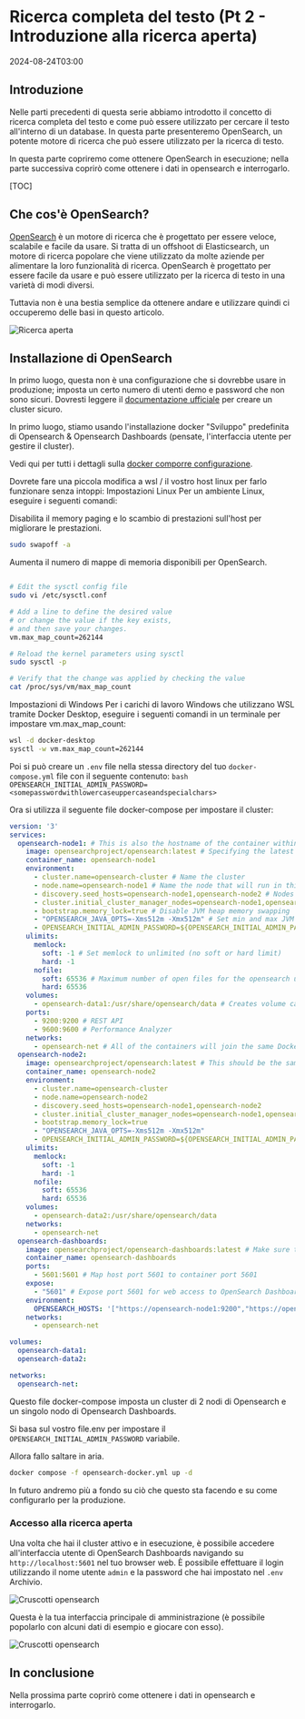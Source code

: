 # Ricerca completa del testo (Pt 2 - Introduzione alla ricerca aperta)

<!--category-- OpenSearch -->
<datetime class="hidden">2024-08-24T03:00</datetime>

## Introduzione

Nelle parti precedenti di questa serie abbiamo introdotto il concetto di ricerca completa del testo e come può essere utilizzato per cercare il testo all'interno di un database. In questa parte presenteremo OpenSearch, un potente motore di ricerca che può essere utilizzato per la ricerca di testo.

In questa parte copriremo come ottenere OpenSearch in esecuzione; nella parte successiva coprirò come ottenere i dati in opensearch e interrogarlo.

[TOC]

## Che cos'è OpenSearch?

[OpenSearch](https://opensearch.org/) è un motore di ricerca che è progettato per essere veloce, scalabile e facile da usare. Si tratta di un offshoot di Elasticsearch, un motore di ricerca popolare che viene utilizzato da molte aziende per alimentare la loro funzionalità di ricerca. OpenSearch è progettato per essere facile da usare e può essere utilizzato per la ricerca di testo in una varietà di modi diversi.

Tuttavia non è una bestia semplice da ottenere andare e utilizzare quindi ci occuperemo delle basi in questo articolo.

![Ricerca aperta](opensearch.webp?width=900&quality=25)

## Installazione di OpenSearch

In primo luogo, questa non è una configurazione che si dovrebbe usare in produzione; imposta un certo numero di utenti demo e password che non sono sicuri. Dovresti leggere il [documentazione ufficiale](https://opensearch.org/docs/) per creare un cluster sicuro.

In primo luogo, stiamo usando l'installazione docker "Sviluppo" predefinita di Opensearch & Opensearch Dashboards (pensate, l'interfaccia utente per gestire il cluster).

Vedi qui per tutti i dettagli sulla [docker comporre configurazione](https://opensearch.org/docs/latest/install-and-configure/install-opensearch/docker/).

Dovrete fare una piccola modifica a wsl / il vostro host linux per farlo funzionare senza intoppi:
Impostazioni Linux
Per un ambiente Linux, eseguire i seguenti comandi:

Disabilita il memory paging e lo scambio di prestazioni sull'host per migliorare le prestazioni.

```bash
sudo swapoff -a
```

Aumenta il numero di mappe di memoria disponibili per OpenSearch.

```bash

# Edit the sysctl config file
sudo vi /etc/sysctl.conf

# Add a line to define the desired value
# or change the value if the key exists,
# and then save your changes.
vm.max_map_count=262144

# Reload the kernel parameters using sysctl
sudo sysctl -p

# Verify that the change was applied by checking the value
cat /proc/sys/vm/max_map_count

```

Impostazioni di Windows
Per i carichi di lavoro Windows che utilizzano WSL tramite Docker Desktop, eseguire i seguenti comandi in un terminale per impostare vm.max_map_count:

```bash
wsl -d docker-desktop
sysctl -w vm.max_map_count=262144
```

Poi si può creare un `.env` file nella stessa directory del tuo `docker-compose.yml` file con il seguente contenuto:
`bash OPENSEARCH_INITIAL_ADMIN_PASSWORD=<somepasswordwithlowercaseuppercaseandspecialchars> `

Ora si utilizza il seguente file docker-compose per impostare il cluster:

```yaml
version: '3'
services:
  opensearch-node1: # This is also the hostname of the container within the Docker network (i.e. https://opensearch-node1/)
    image: opensearchproject/opensearch:latest # Specifying the latest available image - modify if you want a specific version
    container_name: opensearch-node1
    environment:
      - cluster.name=opensearch-cluster # Name the cluster
      - node.name=opensearch-node1 # Name the node that will run in this container
      - discovery.seed_hosts=opensearch-node1,opensearch-node2 # Nodes to look for when discovering the cluster
      - cluster.initial_cluster_manager_nodes=opensearch-node1,opensearch-node2 # Nodes eligible to serve as cluster manager
      - bootstrap.memory_lock=true # Disable JVM heap memory swapping
      - "OPENSEARCH_JAVA_OPTS=-Xms512m -Xmx512m" # Set min and max JVM heap sizes to at least 50% of system RAM
      - OPENSEARCH_INITIAL_ADMIN_PASSWORD=${OPENSEARCH_INITIAL_ADMIN_PASSWORD}    # Sets the demo admin user password when using demo configuration, required for OpenSearch 2.12 and later
    ulimits:
      memlock:
        soft: -1 # Set memlock to unlimited (no soft or hard limit)
        hard: -1
      nofile:
        soft: 65536 # Maximum number of open files for the opensearch user - set to at least 65536
        hard: 65536
    volumes:
      - opensearch-data1:/usr/share/opensearch/data # Creates volume called opensearch-data1 and mounts it to the container
    ports:
      - 9200:9200 # REST API
      - 9600:9600 # Performance Analyzer
    networks:
      - opensearch-net # All of the containers will join the same Docker bridge network
  opensearch-node2:
    image: opensearchproject/opensearch:latest # This should be the same image used for opensearch-node1 to avoid issues
    container_name: opensearch-node2
    environment:
      - cluster.name=opensearch-cluster
      - node.name=opensearch-node2
      - discovery.seed_hosts=opensearch-node1,opensearch-node2
      - cluster.initial_cluster_manager_nodes=opensearch-node1,opensearch-node2
      - bootstrap.memory_lock=true
      - "OPENSEARCH_JAVA_OPTS=-Xms512m -Xmx512m"
      - OPENSEARCH_INITIAL_ADMIN_PASSWORD=${OPENSEARCH_INITIAL_ADMIN_PASSWORD}
    ulimits:
      memlock:
        soft: -1
        hard: -1
      nofile:
        soft: 65536
        hard: 65536
    volumes:
      - opensearch-data2:/usr/share/opensearch/data
    networks:
      - opensearch-net
  opensearch-dashboards:
    image: opensearchproject/opensearch-dashboards:latest # Make sure the version of opensearch-dashboards matches the version of opensearch installed on other nodes
    container_name: opensearch-dashboards
    ports:
      - 5601:5601 # Map host port 5601 to container port 5601
    expose:
      - "5601" # Expose port 5601 for web access to OpenSearch Dashboards
    environment:
      OPENSEARCH_HOSTS: '["https://opensearch-node1:9200","https://opensearch-node2:9200"]' # Define the OpenSearch nodes that OpenSearch Dashboards will query
    networks:
      - opensearch-net

volumes:
  opensearch-data1:
  opensearch-data2:

networks:
  opensearch-net:
```

Questo file docker-compose imposta un cluster di 2 nodi di Opensearch e un singolo nodo di Opensearch Dashboards.

Si basa sul vostro file.env per impostare il `OPENSEARCH_INITIAL_ADMIN_PASSWORD` variabile.

Allora fallo saltare in aria.

```bash
docker compose -f opensearch-docker.yml up -d
```

In futuro andremo più a fondo su ciò che questo sta facendo e su come configurarlo per la produzione.

### Accesso alla ricerca aperta

Una volta che hai il cluster attivo e in esecuzione, è possibile accedere all'interfaccia utente di OpenSearch Dashboards navigando su `http://localhost:5601` nel tuo browser web. È possibile effettuare il login utilizzando il nome utente `admin` e la password che hai impostato nel `.env` Archivio.

![Cruscotti opensearch](opensearchdashboards.png?width=600&format=webp&quality=25)

Questa è la tua interfaccia principale di amministrazione (è possibile popolarlo con alcuni dati di esempio e giocare con esso).

![Cruscotti opensearch](dashboard.png?width=600&format=webp&quality=25)

## In conclusione

Nella prossima parte coprirò come ottenere i dati in opensearch e interrogarlo.